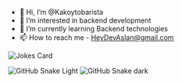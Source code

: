 - 👋 Hi, I’m @Kakoytobarista
- 👀 I’m interested in backend development
- 🌱 I’m currently learning Backend technologies
- 📫 How to reach me - HeyDevAslan@gmail.com

![Jokes Card](https://readme-jokes.vercel.app/api)


![GitHub Snake Light](github-snake.svg#gh-light-mode-only)
![GitHub Snake dark](github-snake-dark.svg#gh-dark-mode-only)
